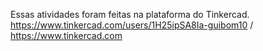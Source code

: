 Essas atividades foram feitas na plataforma do Tinkercad. <br>
<a href="https://www.tinkercad.com/users/1H25ipSA8Ia-guibom10" target="_blank"> https://www.tinkercad.com/users/1H25ipSA8Ia-guibom10 </a>
/
<a href="https://www.tinkercad.com" target="_blank"> https://www.tinkercad.com </a>
